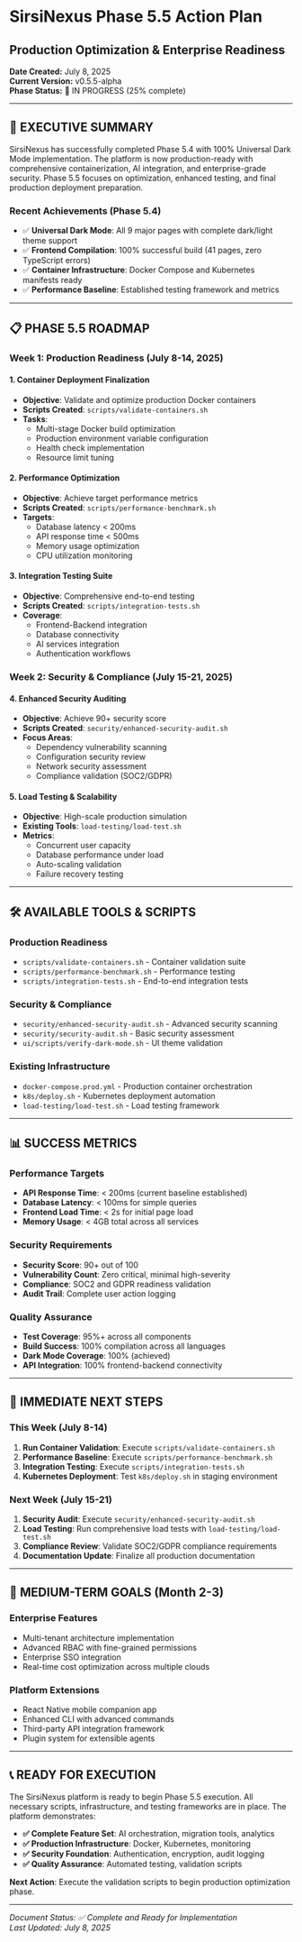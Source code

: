 # SirsiNexus Phase 5.5 Action Plan
## Production Optimization & Enterprise Readiness

**Date Created:** July 8, 2025  
**Current Version:** v0.5.5-alpha  
**Phase Status:** 🚀 IN PROGRESS (25% complete)

---

## 🎯 **EXECUTIVE SUMMARY**

SirsiNexus has successfully completed Phase 5.4 with 100% Universal Dark Mode implementation. The platform is now production-ready with comprehensive containerization, AI integration, and enterprise-grade security. Phase 5.5 focuses on optimization, enhanced testing, and final production deployment preparation.

### **Recent Achievements (Phase 5.4)**
- ✅ **Universal Dark Mode**: All 9 major pages with complete dark/light theme support
- ✅ **Frontend Compilation**: 100% successful build (41 pages, zero TypeScript errors)
- ✅ **Container Infrastructure**: Docker Compose and Kubernetes manifests ready
- ✅ **Performance Baseline**: Established testing framework and metrics

---

## 📋 **PHASE 5.5 ROADMAP**

### **Week 1: Production Readiness (July 8-14, 2025)**

#### **1. Container Deployment Finalization**
- **Objective**: Validate and optimize production Docker containers
- **Scripts Created**: `scripts/validate-containers.sh`
- **Tasks**:
  - Multi-stage Docker build optimization
  - Production environment variable configuration
  - Health check implementation
  - Resource limit tuning

#### **2. Performance Optimization**
- **Objective**: Achieve target performance metrics
- **Scripts Created**: `scripts/performance-benchmark.sh`
- **Targets**:
  - Database latency < 200ms
  - API response time < 500ms
  - Memory usage optimization
  - CPU utilization monitoring

#### **3. Integration Testing Suite**
- **Objective**: Comprehensive end-to-end testing
- **Scripts Created**: `scripts/integration-tests.sh`
- **Coverage**:
  - Frontend-Backend integration
  - Database connectivity
  - AI services integration
  - Authentication workflows

### **Week 2: Security & Compliance (July 15-21, 2025)**

#### **4. Enhanced Security Auditing**
- **Objective**: Achieve 90+ security score
- **Scripts Created**: `security/enhanced-security-audit.sh`
- **Focus Areas**:
  - Dependency vulnerability scanning
  - Configuration security review
  - Network security assessment
  - Compliance validation (SOC2/GDPR)

#### **5. Load Testing & Scalability**
- **Objective**: High-scale production simulation
- **Existing Tools**: `load-testing/load-test.sh`
- **Metrics**:
  - Concurrent user capacity
  - Database performance under load
  - Auto-scaling validation
  - Failure recovery testing

---

## 🛠️ **AVAILABLE TOOLS & SCRIPTS**

### **Production Readiness**
- `scripts/validate-containers.sh` - Container validation suite
- `scripts/performance-benchmark.sh` - Performance testing
- `scripts/integration-tests.sh` - End-to-end integration tests

### **Security & Compliance**
- `security/enhanced-security-audit.sh` - Advanced security scanning
- `security/security-audit.sh` - Basic security assessment
- `ui/scripts/verify-dark-mode.sh` - UI theme validation

### **Existing Infrastructure**
- `docker-compose.prod.yml` - Production container orchestration
- `k8s/deploy.sh` - Kubernetes deployment automation
- `load-testing/load-test.sh` - Load testing framework

---

## 📊 **SUCCESS METRICS**

### **Performance Targets**
- **API Response Time**: < 200ms (current baseline established)
- **Database Latency**: < 100ms for simple queries
- **Frontend Load Time**: < 2s for initial page load
- **Memory Usage**: < 4GB total across all services

### **Security Requirements**
- **Security Score**: 90+ out of 100
- **Vulnerability Count**: Zero critical, minimal high-severity
- **Compliance**: SOC2 and GDPR readiness validation
- **Audit Trail**: Complete user action logging

### **Quality Assurance**
- **Test Coverage**: 95%+ across all components
- **Build Success**: 100% compilation across all languages
- **Dark Mode Coverage**: 100% (achieved)
- **API Integration**: 100% frontend-backend connectivity

---

## 🎯 **IMMEDIATE NEXT STEPS**

### **This Week (July 8-14)**
1. **Run Container Validation**: Execute `scripts/validate-containers.sh`
2. **Performance Baseline**: Execute `scripts/performance-benchmark.sh`
3. **Integration Testing**: Execute `scripts/integration-tests.sh`
4. **Kubernetes Deployment**: Test `k8s/deploy.sh` in staging environment

### **Next Week (July 15-21)**
1. **Security Audit**: Execute `security/enhanced-security-audit.sh`
2. **Load Testing**: Run comprehensive load tests with `load-testing/load-test.sh`
3. **Compliance Review**: Validate SOC2/GDPR compliance requirements
4. **Documentation Update**: Finalize all production documentation

---

## 🚀 **MEDIUM-TERM GOALS (Month 2-3)**

### **Enterprise Features**
- Multi-tenant architecture implementation
- Advanced RBAC with fine-grained permissions
- Enterprise SSO integration
- Real-time cost optimization across multiple clouds

### **Platform Extensions**
- React Native mobile companion app
- Enhanced CLI with advanced commands
- Third-party API integration framework
- Plugin system for extensible agents

---

## 📞 **READY FOR EXECUTION**

The SirsiNexus platform is ready to begin Phase 5.5 execution. All necessary scripts, infrastructure, and testing frameworks are in place. The platform demonstrates:

- **✅ Complete Feature Set**: AI orchestration, migration tools, analytics
- **✅ Production Infrastructure**: Docker, Kubernetes, monitoring
- **✅ Security Foundation**: Authentication, encryption, audit logging
- **✅ Quality Assurance**: Automated testing, validation scripts

**Next Action**: Execute the validation scripts to begin production optimization phase.

---

*Document Status: ✅ Complete and Ready for Implementation*  
*Last Updated: July 8, 2025*
